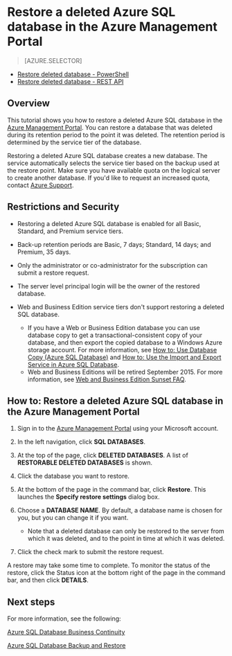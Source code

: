 <properties 
   pageTitle="Restore a deleted Azure SQL database in the Azure Management Portal" 
   description="Windows Azure SQL Database, restore deleted database, recover deleted database, Azure Management Portal, Azure Management Portal" 
   services="sql-database" 
   documentationCenter="" 
   authors="elfisher" 
   manager="jeffreyg" 
   editor="v-romcal"/>

<tags
   ms.service="sql-database"
   ms.date="07/24/2015"
   wacn.date=""/>

# Restore a deleted Azure SQL database in the Azure Management Portal

> [AZURE.SELECTOR]
- [Restore deleted database - PowerShell](/documentation/articles/sql-database-restore-deleted-database-tutorial-powershell)
- [Restore deleted database - REST API](/documentation/articles/sql-database-restore-deleted-database-tutorial-rest)

## Overview

This tutorial shows you how to restore a deleted Azure SQL database in the [Azure Management Portal](http://manage.windowsazure.cn/). You can restore a database that was deleted during its retention period to the point it was deleted. The retention period is determined by the service tier of the database.

Restoring a deleted Azure SQL database creates a new database. The service automatically selects the service tier based on the backup used at the restore point. Make sure you have available quota on the logical server to create another database. If you'd like to request an increased quota, contact [Azure Support](/support/contact/).

## Restrictions and Security

* Restoring a deleted Azure SQL database is enabled for all Basic, Standard, and Premium service tiers. 

* Back-up retention periods are Basic, 7 days; Standard, 14 days; and Premium, 35 days.

* Only the administrator or co-administrator for the subscription can submit a restore request.

* The server level principal login will be the owner of the restored database.
 
* Web and Business Edition service tiers don't support restoring a deleted SQL database.
 
	* If you have a Web or Business Edition database you can use database copy to get a transactional-consistent copy of your database, and then export the copied database to a Windows Azure storage account. For more information, see [How to: Use Database Copy (Azure SQL Database)](http://msdn.microsoft.com/zh-cn/library/azure/ff951631.aspx) and [How to: Use the Import and Export Service in Azure SQL Database](http://msdn.microsoft.com/zh-cn/library/azure/hh335292.aspx).
	* Web and Business Editions will be retired September 2015. For more information, see [Web and Business Edition Sunset FAQ](/documentation/articles/sql-database-web-business-sunset-faq/).

## How to: Restore a deleted Azure SQL database in the Azure Management Portal

<!--<iframe src="http://channel9.msdn.com/Blogs/Windows-Azure/Restore-a-Deleted-SQL-Database/player" width="960" height="540" allowFullScreen frameBorder="0"></iframe>-->

1. Sign in to the [Azure Management Portal](http://manage.windowsazure.cn) using your Microsoft account.

2. In the left navigation, click **SQL DATABASES**.

3. At the top of the page, click **DELETED DATABASES**. A list of **RESTORABLE DELETED DATABASES** is shown. 

4. Click the database you want to restore.

6. At the bottom of the page in the command bar, click **Restore**. This launches the **Specify restore settings** dialog box. 

7. Choose a **DATABASE NAME**. By default, a database name is chosen for you, but you can change it if you want.   

	* Note that a deleted database can only be restored to the server from which it was deleted, and to the point in time at which it was deleted.   

8. Click the check mark to submit the restore request.

A restore may take some time to complete. To monitor the status of the restore, click the Status icon at the bottom right of the page in the command bar, and then click **DETAILS**.

## Next steps

For more information, see the following: 

[Azure SQL Database Business Continuity](http://msdn.microsoft.com/zh-cn/library/azure/hh852669.aspx)

[Azure SQL Database Backup and Restore](http://msdn.microsoft.com/zh-cn/library/azure/jj650016.aspx)